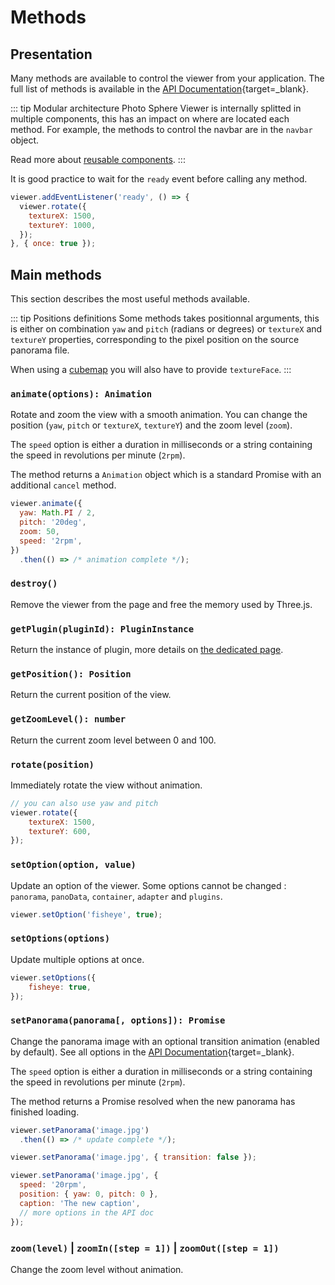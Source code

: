 # Methods

## Presentation

Many methods are available to control the viewer from your application. The full list of methods is available in the [API Documentation](/api/classes/Core.Viewer.html){target=_blank}.

::: tip Modular architecture
Photo Sphere Viewer is internally splitted in multiple components, this has an impact on where are located each method. For example, the methods to control the navbar are in the `navbar` object.

Read more about [reusable components](./components/).
:::

It is good practice to wait for the `ready` event before calling any method.

```js
viewer.addEventListener('ready', () => {
  viewer.rotate({
    textureX: 1500,
    textureY: 1000,
  });
}, { once: true });
```

## Main methods

This section describes the most useful methods available.

::: tip Positions definitions
Some methods takes positionnal arguments, this is either on combination `yaw` and `pitch` (radians or degrees) or `textureX` and `textureY` properties, corresponding to the pixel position on the source panorama file.

When using a [cubemap](./adapters/cubemap.md) you will also have to provide `textureFace`.
:::

### `animate(options): Animation`

Rotate and zoom the view with a smooth animation. You can change the position (`yaw`, `pitch` or `textureX`, `textureY`) and the zoom level (`zoom`).

The `speed` option is either a duration in milliseconds or a string containing the speed in revolutions per minute (`2rpm`).

The method returns a `Animation` object which is a standard Promise with an additional `cancel` method.

```js
viewer.animate({
  yaw: Math.PI / 2,
  pitch: '20deg',
  zoom: 50,
  speed: '2rpm',
})
  .then(() => /* animation complete */);
```

### `destroy()`

Remove the viewer from the page and free the memory used by Three.js.

### `getPlugin(pluginId): PluginInstance`

Return the instance of plugin, more details on [the dedicated page](../plugins/).

### `getPosition(): Position`

Return the current position of the view.

### `getZoomLevel(): number`

Return the current zoom level between 0 and 100.

### `rotate(position)`

Immediately rotate the view without animation.

```js
// you can also use yaw and pitch
viewer.rotate({
    textureX: 1500,
    textureY: 600,
});
```

### `setOption(option, value)`

Update an option of the viewer. Some options cannot be changed : `panorama`, `panoData`, `container`, `adapter` and `plugins`.

```js
viewer.setOption('fisheye', true);
```

### `setOptions(options)`

Update multiple options at once.

```js
viewer.setOptions({
    fisheye: true,
});
```

### `setPanorama(panorama[, options]): Promise`

Change the panorama image with an optional transition animation (enabled by default). See all options in the [API Documentation](/api/types/Core.PanoramaOptions.html){target=_blank}.

The `speed` option is either a duration in milliseconds or a string containing the speed in revolutions per minute (`2rpm`).

The method returns a Promise resolved when the new panorama has finished loading.

```js
viewer.setPanorama('image.jpg')
  .then(() => /* update complete */);

viewer.setPanorama('image.jpg', { transition: false });

viewer.setPanorama('image.jpg', {
  speed: '20rpm',
  position: { yaw: 0, pitch: 0 },
  caption: 'The new caption',
  // more options in the API doc
});
```

### `zoom(level)` | `zoomIn([step = 1])` | `zoomOut([step = 1])`

Change the zoom level without animation.
